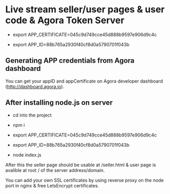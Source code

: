 # Live stream seller/user pages & user code & Agora Token Server

* export APP_CERTIFICATE=045c9d749cce45d888b9597e906d9c4c

* export APP_ID=88b765a2930f40cf8d0a5790701f043b


## Generating APP credentials from Agora dashboard

You can get your appID and appCertificate on Agora developer dashboard (http://dashboard.agora.io).

## After installing node.js on server

* cd into the project

* npm i

* export APP_CERTIFICATE=045c9d749cce45d888b9597e906d9c4c

* export APP_ID=88b765a2930f40cf8d0a5790701f043b

* node index.js

After this the seller page should be usable at /seller.html & user page is avalible at root / of the server address/domain.

You can add your own SSL certificates by using reverse proxy on the node port in nginx & free LetsEncrypt certificates.